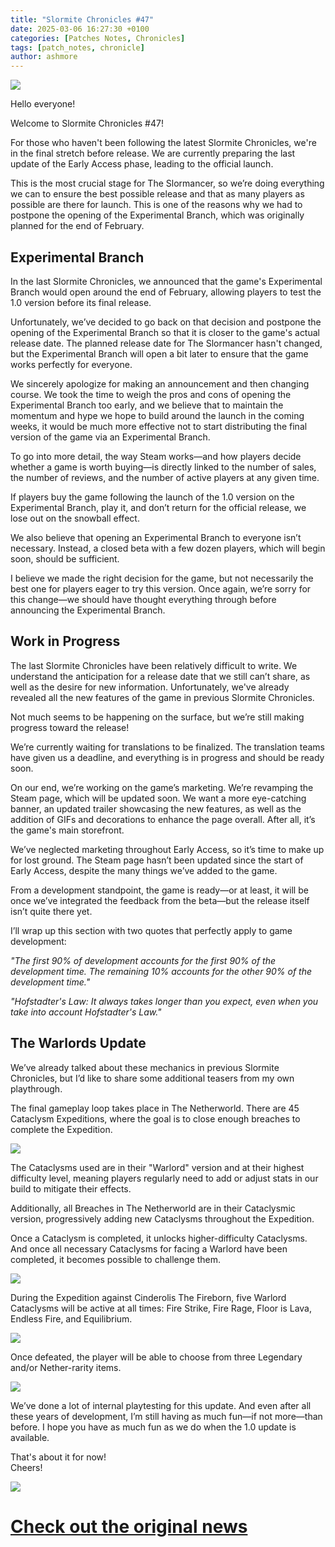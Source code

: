 ```yaml
---
title: "Slormite Chronicles #47"
date: 2025-03-06 16:27:30 +0100
categories: [Patches Notes, Chronicles]
tags: [patch_notes, chronicle]
author: ashmore
---
```

![](/assets/patch_notes/b237ebd5a6908d81335d0fc43b1f5fc5ef16552c)  
  
Hello everyone!  
  
Welcome to Slormite Chronicles #47!  
  
For those who haven't been following the latest Slormite Chronicles, we're in the final stretch before release. We are currently preparing the last update of the Early Access phase, leading to the official launch.  
  
This is the most crucial stage for The Slormancer, so we’re doing everything we can to ensure the best possible release and that as many players as possible are there for launch. This is one of the reasons why we had to postpone the opening of the Experimental Branch, which was originally planned for the end of February.  
  

Experimental Branch
-------------------

  
In the last Slormite Chronicles, we announced that the game's Experimental Branch would open around the end of February, allowing players to test the 1.0 version before its final release.  
  
Unfortunately, we’ve decided to go back on that decision and postpone the opening of the Experimental Branch so that it is closer to the game's actual release date. The planned release date for The Slormancer hasn't changed, but the Experimental Branch will open a bit later to ensure that the game works perfectly for everyone.  
  
We sincerely apologize for making an announcement and then changing course. We took the time to weigh the pros and cons of opening the Experimental Branch too early, and we believe that to maintain the momentum and hype we hope to build around the launch in the coming weeks, it would be much more effective not to start distributing the final version of the game via an Experimental Branch.  
  
To go into more detail, the way Steam works—and how players decide whether a game is worth buying—is directly linked to the number of sales, the number of reviews, and the number of active players at any given time.  
  
If players buy the game following the launch of the 1.0 version on the Experimental Branch, play it, and don’t return for the official release, we lose out on the snowball effect.  
  
We also believe that opening an Experimental Branch to everyone isn’t necessary. Instead, a closed beta with a few dozen players, which will begin soon, should be sufficient.  
  
I believe we made the right decision for the game, but not necessarily the best one for players eager to try this version. Once again, we’re sorry for this change—we should have thought everything through before announcing the Experimental Branch.  
  

Work in Progress
----------------

  
The last Slormite Chronicles have been relatively difficult to write. We understand the anticipation for a release date that we still can’t share, as well as the desire for new information. Unfortunately, we've already revealed all the new features of the game in previous Slormite Chronicles.  
  
Not much seems to be happening on the surface, but we’re still making progress toward the release!  
  
We’re currently waiting for translations to be finalized. The translation teams have given us a deadline, and everything is in progress and should be ready soon.  
  
On our end, we’re working on the game’s marketing. We’re revamping the Steam page, which will be updated soon. We want a more eye-catching banner, an updated trailer showcasing the new features, as well as the addition of GIFs and decorations to enhance the page overall. After all, it’s the game's main storefront.  
  
We’ve neglected marketing throughout Early Access, so it’s time to make up for lost ground. The Steam page hasn’t been updated since the start of Early Access, despite the many things we’ve added to the game.  
  
From a development standpoint, the game is ready—or at least, it will be once we’ve integrated the feedback from the beta—but the release itself isn’t quite there yet.  
  
I’ll wrap up this section with two quotes that perfectly apply to game development:  
  
*"The first 90% of development accounts for the first 90% of the development time. The remaining 10% accounts for the other 90% of the development time."*  
  
*"Hofstadter's Law: It always takes longer than you expect, even when you take into account Hofstadter's Law."*  
  

The Warlords Update
-------------------

  
We’ve already talked about these mechanics in previous Slormite Chronicles, but I’d like to share some additional teasers from my own playthrough.  
  
The final gameplay loop takes place in The Netherworld. There are 45 Cataclysm Expeditions, where the goal is to close enough breaches to complete the Expedition.  
  
![](/assets/patch_notes/8464ddc3bbd1a6798b40512d28ee16352c821ed8)  
  
The Cataclysms used are in their "Warlord" version and at their highest difficulty level, meaning players regularly need to add or adjust stats in our build to mitigate their effects.  
  
Additionally, all Breaches in The Netherworld are in their Cataclysmic version, progressively adding new Cataclysms throughout the Expedition.  
  
Once a Cataclysm is completed, it unlocks higher-difficulty Cataclysms. And once all necessary Cataclysms for facing a Warlord have been completed, it becomes possible to challenge them.  
  
![](/assets/patch_notes/138bea408525499c48ab02ccb3d55465a41b2696)  
  
During the Expedition against Cinderolis The Fireborn, five Warlord Cataclysms will be active at all times: Fire Strike, Fire Rage, Floor is Lava, Endless Fire, and Equilibrium.  
  
![](/assets/patch_notes/8f5c29e16e80c9d5d91405004147afb6f1b8336d)  
  
Once defeated, the player will be able to choose from three Legendary and/or Nether-rarity items.  
  
![](/assets/patch_notes/72532e55f3a7df9a3f7e61b9731ac8512ccd9a39)  
  
We’ve done a lot of internal playtesting for this update. And even after all these years of development, I’m still having as much fun—if not more—than before. I hope you have as much fun as we do when the 1.0 update is available.  
  
That's about it for now!  
Cheers!  
  
![](/assets/patch_notes/5294cb6e23b9b56386e991bcec197ea8732a9324)

# <a href="https://steamstore-a.akamaihd.net/news/externalpost/steam_community_announcements/1793384379376174" target="_blank">Check out the original news</a>
